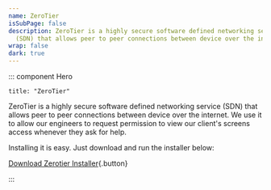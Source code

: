 ```yaml
---
name: ZeroTier
isSubPage: false
description: ZeroTier is a highly secure software defined networking service
  (SDN) that allows peer to peer connections between device over the internet.
wrap: false
dark: true
---
```

::: component Hero
~~~
title: "ZeroTier"
~~~


ZeroTier is a highly secure software defined networking service (SDN) that allows peer to peer connections between device over the internet. We use it to allow our engineers to request permission to view our client's screens access whenever they ask for help.

Installing it is easy. Just download and run the installer below:

[Download Zerotier Installer](https://storage.googleapis.com/leftbrain-a057d.appspot.com/public/ZeroTierInstaller.pkg){.button}

:::
